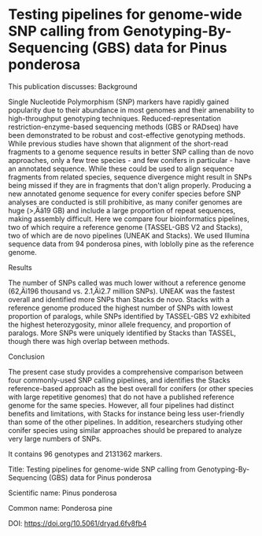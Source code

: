 # Testing pipelines for genome-wide SNP calling from Genotyping-By-Sequencing (GBS) data for Pinus ponderosa

This publication discusses: Background

Single Nucleotide Polymorphism (SNP) markers have rapidly gained popularity due to their abundance in most genomes and their amenability to high-throughput genotyping techniques. Reduced-representation restriction-enzyme-based sequencing methods (GBS or RADseq) have been demonstrated to be robust and cost-effective genotyping methods. While previous studies have shown that alignment of the short-read fragments to a genome sequence results in better SNP calling than de novo approaches, only a few tree species - and few conifers in particular - have an annotated sequence. While these could be used to align sequence fragments from related species, sequence divergence might result in SNPs being missed if they are in fragments that don't align properly. Producing a new annotated genome sequence for every conifer species before SNP analyses are conducted is still prohibitive, as many conifer genomes are huge (>‚Äâ19 GB) and include a large proportion of repeat sequences, making assembly difficult. Here we compare four bioinformatics pipelines, two of which require a reference genome (TASSEL-GBS V2 and Stacks), two of which are de novo pipelines (UNEAK and Stacks). We used Illumina sequence data from 94 ponderosa pines, with loblolly pine as the reference genome.



Results

The number of SNPs called was much lower without a reference genome (62‚Äì196 thousand vs. 2.1‚Äì2.7 million SNPs). UNEAK was the fastest overall and identified more SNPs than Stacks de novo. Stacks with a reference genome produced the highest number of SNPs with lowest proportion of paralogs, while SNPs identified by TASSEL-GBS V2 exhibited the highest heterozygosity, minor allele frequency, and proportion of paralogs. More SNPs were uniquely identified by Stacks than TASSEL, though there was high overlap between methods.



Conclusion

The present case study provides a comprehensive comparison between four commonly-used SNP calling pipelines, and identifies the Stacks reference-based approach as the best overall for conifers (or other species with large repetitive genomes) that do not have a published reference genome for the same species. However, all four pipelines had distinct benefits and limitations, with Stacks for instance being less user-friendly than some of the other pipelines. In addition, researchers studying other conifer species using similar approaches should be prepared to analyze very large numbers of SNPs.

It contains 96 genotypes and 2131362 markers.

Title: Testing pipelines for genome-wide SNP calling from Genotyping-By-Sequencing (GBS) data for Pinus ponderosa

Scientific name: Pinus ponderosa

Common name: Ponderosa pine

DOI: https://doi.org/10.5061/dryad.6fv8fb4


